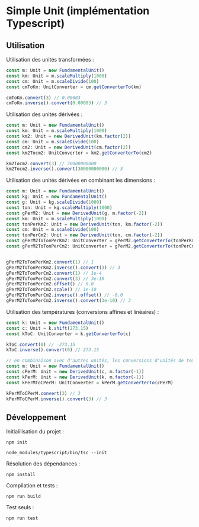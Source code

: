 # Simple Unit (implémentation Typescript)

## Utilisation

Utilisation des unités transformées :

```ts
const m: Unit = new FundamentalUnit()
const km: Unit = m.scaleMultiply(1000)
const cm: Unit = m.scaleDivide(100)
const cmToKm: UnitConverter = cm.getConverterTo​(km)

cmToKm.convert(3) // 0.00003
cmToKm.inverse().convert(0.00003) // 3
```

Utilisation des unités dérivées :

```ts
const m: Unit = new FundamentalUnit()
const km: Unit = m.scaleMultiply(1000)
const km2: Unit = new DerivedUnit(km.factor(2))
const cm: Unit = m.scaleDivide(100)
const cm2: Unit = new DerivedUnit(cm.factor(2))
const km2Tocm2: UnitConverter = km2.getConverterTo​(cm2)

km2Tocm2.convert(3) // 30000000000
km2Tocm2.inverse().convert(30000000000) // 3
```

Utilisation des unités dérivées en combinant les dimensions :

```ts
const m: Unit = new FundamentalUnit()
const kg: Unit = new FundamentalUnit()
const g: Unit = kg.scaleDivide(1000)
const ton: Unit = kg.scaleMultiply(1000)
const gPerM2: Unit = new DerivedUnit(g, m.factor(-2))
const km: Unit = m.scaleMultiply(1000)
const tonPerKm2: Unit = new DerivedUnit(ton, km.factor(-2))
const cm: Unit = m.scaleDivide(100)
const tonPerCm2: Unit = new DerivedUnit(ton, cm.factor(-2))
const gPerM2ToTonPerKm2: UnitConverter = gPerM2.getConverterTo​(tonPerKm2)
const gPerM2ToTonPerCm2: UnitConverter = gPerM2.getConverterTo​(tonPerCm2)


gPerM2ToTonPerKm2.convert(1) // 1
gPerM2ToTonPerKm2.inverse().convert(3) // 3
gPerM2ToTonPerCm2.convert(1) // 1e-4
gPerM2ToTonPerCm2.convert(3) // 3e-10
gPerM2ToTonPerCm2.offset() // 0.0
gPerM2ToTonPerCm2.scale() // 1e-10
gPerM2ToTonPerCm2.inverse().offset() // -0.0
gPerM2ToTonPerCm2.inverse().convert(3e-10) // 3
```

Utilisation des températures (conversions affines et linéaires) :

```ts
const k: Unit = new FundamentalUnit()
const c: Unit = k.shift(273.15)
const kToC: UnitConverter = k.getConverterTo​(c)

kToC.convert(0) // -273.15
kToC.inverse().convert(0) // 273.15

// en combinaison avec d'autres unités, les conversions d'unités de températures doivent devenir linéaires
const m: Unit = new FundamentalUnit()
const cPerM: Unit = new DerivedUnit(c, m.factor(-1))
const kPerM: Unit = new DerivedUnit(k, m.factor(-1))
const kPerMToCPerM: UnitConverter = kPerM.getConverterTo​(cPerM)

kPerMToCPerM.convert(3) // 3
kPerMToCPerM.inverse().convert(3) // 3
```

## Développement

Initialilisation du projet :

```shell
npm init
```

```
node_modules/typescript/bin/tsc --init
```

Résolution des dépendances :

```shell
npm install
```

Compilation et tests :

```shell
npm run build
```

Test seuls :

```shell
npm run test
```
